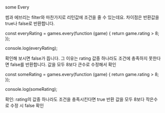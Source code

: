some Every

썸과 에브리는 filter와 마찬가지로 리턴값에 조건을 줄 수 있는데요. 차이점은 반환값을 true나 false로 반환합니다.  

const everyRating = games.every(function (game) {
  return game.rating > 8;
});

console.log(everyRating);

확인해 보시면 false가 뜹니다. 그 이유는 rating 값중 하나라도 조건에 충족하지 못한다면 false를 반환합니다.
값을 모두 8보다 큰수로 수정해서 확인

const someRating = games.every(function (game) {
  return game.rating > 8;
});

console.log(someRating);

확인: rating의 값중 하나라도 조건을 충족시킨다면 true 반환
값을 모두 8보다 작은수로 수정 시 false 확인









